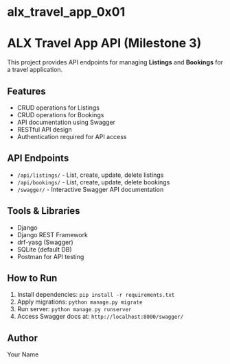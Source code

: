 # alx_travel_app_0x01

# ALX Travel App API (Milestone 3)

This project provides API endpoints for managing **Listings** and **Bookings** for a travel application.

## Features

- CRUD operations for Listings
- CRUD operations for Bookings
- API documentation using Swagger
- RESTful API design
- Authentication required for API access

## API Endpoints

- `/api/listings/` - List, create, update, delete listings
- `/api/bookings/` - List, create, update, delete bookings
- `/swagger/` - Interactive Swagger API documentation

## Tools & Libraries

- Django
- Django REST Framework
- drf-yasg (Swagger)
- SQLite (default DB)
- Postman for API testing

## How to Run

1. Install dependencies: `pip install -r requirements.txt`
2. Apply migrations: `python manage.py migrate`
3. Run server: `python manage.py runserver`
4. Access Swagger docs at: `http://localhost:8000/swagger/`

## Author

Your Name

